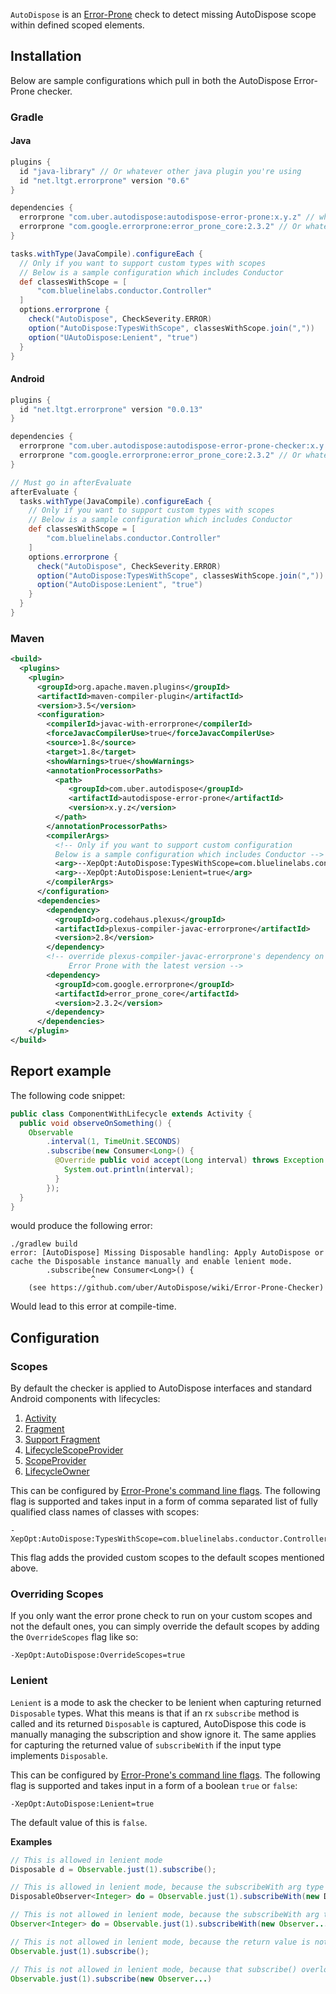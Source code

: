 `AutoDispose` is an [Error-Prone](https://github.com/google/error-prone)
check to detect missing AutoDispose scope within defined scoped elements.

## Installation

Below are sample configurations which pull in both the AutoDispose Error-Prone checker.

### Gradle

#### Java

```gradle
plugins {
  id "java-library" // Or whatever other java plugin you're using
  id "net.ltgt.errorprone" version "0.6"
}

dependencies {
  errorprone "com.uber.autodispose:autodispose-error-prone:x.y.z" // where x.y.z is the latest version.
  errorprone "com.google.errorprone:error_prone_core:2.3.2" // Or whatever the latest version is
}

tasks.withType(JavaCompile).configureEach {
  // Only if you want to support custom types with scopes
  // Below is a sample configuration which includes Conductor
  def classesWithScope = [
      "com.bluelinelabs.conductor.Controller"
  ]
  options.errorprone {
    check("AutoDispose", CheckSeverity.ERROR)
    option("AutoDispose:TypesWithScope", classesWithScope.join(","))
    option("UAutoDispose:Lenient", "true")
  }
}
```

#### Android

```gradle
plugins {
  id "net.ltgt.errorprone" version "0.0.13"
}

dependencies {
  errorprone "com.uber.autodispose:autodispose-error-prone-checker:x.y.z" // where x.y.z is the latest version.
  errorprone "com.google.errorprone:error_prone_core:2.3.2" // Or whatever the latest version is
}

// Must go in afterEvaluate
afterEvaluate {
  tasks.withType(JavaCompile).configureEach {
    // Only if you want to support custom types with scopes
    // Below is a sample configuration which includes Conductor
    def classesWithScope = [
        "com.bluelinelabs.conductor.Controller"
    ]
    options.errorprone {
      check("AutoDispose", CheckSeverity.ERROR)
      option("AutoDispose:TypesWithScope", classesWithScope.join(","))
      option("AutoDispose:Lenient", "true")
    }
  }
}
```

### Maven

```xml
<build>
  <plugins>
    <plugin>
      <groupId>org.apache.maven.plugins</groupId>
      <artifactId>maven-compiler-plugin</artifactId>
      <version>3.5</version>
      <configuration>
        <compilerId>javac-with-errorprone</compilerId>
        <forceJavacCompilerUse>true</forceJavacCompilerUse>
        <source>1.8</source>
        <target>1.8</target>
        <showWarnings>true</showWarnings>
        <annotationProcessorPaths>
          <path>
             <groupId>com.uber.autodispose</groupId>
             <artifactId>autodispose-error-prone</artifactId>
             <version>x.y.z</version>
          </path>
        </annotationProcessorPaths>
        <compilerArgs>
          <!-- Only if you want to support custom configuration
          Below is a sample configuration which includes Conductor -->
          <arg>--XepOpt:AutoDispose:TypesWithScope=com.bluelinelabs.conductor.Controller</arg>
          <arg>--XepOpt:AutoDispose:Lenient=true</arg>
        </compilerArgs>
      </configuration>
      <dependencies>
        <dependency>
          <groupId>org.codehaus.plexus</groupId>
          <artifactId>plexus-compiler-javac-errorprone</artifactId>
          <version>2.8</version>
        </dependency>
        <!-- override plexus-compiler-javac-errorprone's dependency on
             Error Prone with the latest version -->
        <dependency>
          <groupId>com.google.errorprone</groupId>
          <artifactId>error_prone_core</artifactId>
          <version>2.3.2</version>
        </dependency>
      </dependencies>        
    </plugin>
</build>
```

## Report example

The following code snippet:

```java
public class ComponentWithLifecycle extends Activity {
  public void observeOnSomething() {
    Observable
        .interval(1, TimeUnit.SECONDS)
        .subscribe(new Consumer<Long>() {
          @Override public void accept(Long interval) throws Exception {
            System.out.println(interval);
          }
        });
  }
}
```

would produce the following error:

```
./gradlew build
error: [AutoDispose] Missing Disposable handling: Apply AutoDispose or cache the Disposable instance manually and enable lenient mode.
        .subscribe(new Consumer<Long>() {
                  ^
    (see https://github.com/uber/AutoDispose/wiki/Error-Prone-Checker)
```

Would lead to this error at compile-time.

## Configuration

### Scopes

By default the checker is applied to AutoDispose interfaces and standard Android components with lifecycles:
1. [Activity](https://developer.android.com/reference/android/app/Activity.html)
2. [Fragment](https://developer.android.com/reference/android/app/Fragment.html)
3. [Support Fragment](https://developer.android.com/reference/android/support/v4/app/Fragment.html)
4. [LifecycleScopeProvider](https://uber.github.io/AutoDispose/1.x/autodispose/com/uber/autodispose/LifecycleScopeProvider.html)
5. [ScopeProvider](https://uber.github.io/AutoDispose/1.x/autodispose/com/uber/autodispose/ScopeProvider.html)
6. [LifecycleOwner](https://developer.android.com/reference/android/arch/lifecycle/LifecycleOwner.html)

This can be configured by [Error-Prone's command line flags](https://errorprone.info/docs/flags). The following flag is supported and takes input in a form of comma separated list of fully qualified class names of classes with scopes:

```
-XepOpt:AutoDispose:TypesWithScope=com.bluelinelabs.conductor.Controller,android.app.Activity
```

This flag adds the provided custom scopes to the default scopes mentioned above.

### Overriding Scopes

If you only want the error prone check to run on your custom scopes and not the default ones, you can simply override the default scopes by adding the `OverrideScopes` flag like so:
```
-XepOpt:AutoDispose:OverrideScopes=true
```

### Lenient

`Lenient` is a mode to ask the checker to be lenient when capturing returned `Disposable` types. What this means is that if an rx `subscribe` method is called and its returned `Disposable` is captured, AutoDispose this code is manually managing the subscription and show ignore it. The same applies for capturing the returned value of `subscribeWith` if the input type implements `Disposable`.

This can be configured by [Error-Prone's command line flags](https://errorprone.info/docs/flags). The following flag is supported and takes input in a form of a boolean `true` or `false`:

```
-XepOpt:AutoDispose:Lenient=true
```

The default value of this is `false`.

**Examples**

```java
// This is allowed in lenient mode
Disposable d = Observable.just(1).subscribe();

// This is allowed in lenient mode, because the subscribeWith arg type is Disposable
DisposableObserver<Integer> do = Observable.just(1).subscribeWith(new DisposableObserver...)

// This is not allowed in lenient mode, because the subscribeWith arg type is not Disposable
Observer<Integer> do = Observable.just(1).subscribeWith(new Observer...)

// This is not allowed in lenient mode, because the return value is not captured
Observable.just(1).subscribe();

// This is not allowed in lenient mode, because that subscribe() overload just returns void
Observable.just(1).subscribe(new Observer...)
```
